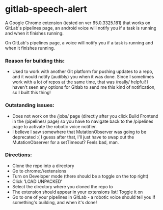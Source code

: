 # gitlab-speech-alert

A Google Chrome extension (tested on ver 65.0.3325.181) that works on GitLab's pipelines page, an android voice will notify you if a task is running and when it finishes running.

On GitLab's pipelines page, a voice will notify you if a task is running  and when it finishes running.

### Reason for building this:
- Used to work with another Git platform for pushing updates to a repo, and it would notify (audibly) you when it was done. Since I sometimes work with a lot of repos at the same time, that was /really/ helpful! I haven't seen any options for Gitlab to send me this kind of notification, so I built this thing!

### Outstanding issues:
- Does not work on the /jobs/<some number> page (directly after you click Build Frontend in the /pipelines/ page) so you have to navigate back to the /pipelines page to activate the robotic voice notifier. 
- I believe I saw somewhere that MutationObserver was going to be deprecated :( I guess after that, I'll just have to swap out the MutationObserver for a setTimeout? Feels bad, man.

### Directions:
- Clone the repo into a directory
- Go to chrome://extensions
- Turn on Developer mode (there should be a toggle on the top right)
- Click 'LOAD UNPACKED' 
- Select the directory where you cloned the repo to
- The extension should appear in your extensions list! Toggle it on
- Go to one of your pipelines in GitLab - a robotic voice should tell you if something's building, and when it's done!
